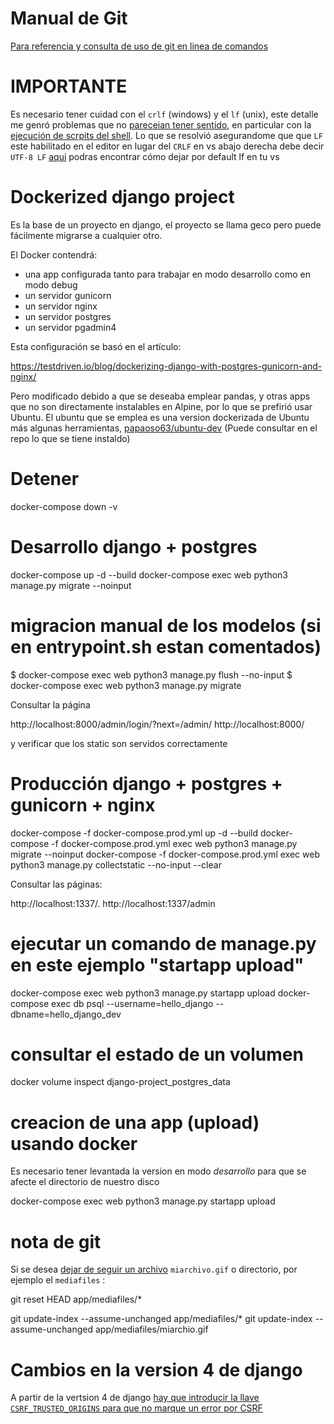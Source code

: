 

# Manual de Git

[Para referencia y consulta de uso de git en linea de comandos](https://desarrolloweb.com/manuales/manual-de-git.html)

# IMPORTANTE
Es necesario tener cuidad con el `crlf` (windows) y el `lf` (unix), este detalle me genró problemas que no 
[pareceian tener sentido](https://stackoverflow.com/questions/51888625/docker-r-command-not-found-on-windows),
en particular con la 
[ejecución de scrpits del shell](https://stackoverflow.com/questions/51888625/docker-r-command-not-found-on-windows).
Lo que se resolvió asegurandome que que `LF` este habilitado en el editor en lugar del `CRLF` 
en vs abajo derecha debe decir `UTF-8 LF`
[aqui](https://stackoverflow.com/questions/39525417/visual-studio-code-how-to-show-line-endings) podras encontrar cómo
dejar por default lf en tu vs

# Dockerized django project
Es la base de un proyecto en django, el proyecto se llama geco pero puede fácilmente migrarse a cualquier otro.

El Docker contendrá:

* una app configurada tanto para trabajar en modo desarrollo como en modo debug
* un servidor gunicorn
* un servidor nginx
* un servidor postgres
* un servidor pgadmin4

Esta configuración se basó en el artículo:

https://testdriven.io/blog/dockerizing-django-with-postgres-gunicorn-and-nginx/

Pero modificado debido a que se deseaba emplear pandas, y otras apps que no son directamente instalables en Alpine, por lo que
se prefirió usar Ubuntu. El ubuntu que se emplea es una version dockerizada de Ubuntu más algunas herramientas, 
[papaoso63/ubuntu-dev](https://hub.docker.com/repository/docker/papaoso63/ubuntu-dev) (Puede consultar en el repo lo que se tiene instaldo)

# Detener 

docker-compose down -v

# Desarrollo django + postgres 

docker-compose up -d --build
docker-compose exec web python3 manage.py migrate --noinput

# migracion manual de los modelos (si en entrypoint.sh estan comentados)
$ docker-compose exec web python3 manage.py flush --no-input
$ docker-compose exec web python3 manage.py migrate

Consultar la página

http://localhost:8000/admin/login/?next=/admin/
http://localhost:8000/

y verificar que los static son servidos correctamente

# Producción django + postgres + gunicorn + nginx

docker-compose -f docker-compose.prod.yml up -d --build
docker-compose -f docker-compose.prod.yml exec web python3 manage.py migrate --noinput
docker-compose -f docker-compose.prod.yml exec web python3 manage.py collectstatic --no-input --clear

Consultar las páginas:

http://localhost:1337/.
http://localhost:1337/admin


# ejecutar un comando de manage.py en este ejemplo "startapp upload"

docker-compose exec web python3 manage.py startapp upload
docker-compose exec db psql --username=hello_django --dbname=hello_django_dev

# consultar el estado de un volumen

docker volume inspect django-project_postgres_data

# creacion de una app (upload) usando docker 

Es necesario tener levantada la version en modo *desarrollo* para que se afecte el directorio de nuestro disco

docker-compose exec web python3 manage.py startapp upload

# nota de git

Si se desea [dejar de seguir un archivo](https://desarrolloweb.com/articulos/eliminar-archivos-git-gitignore.html) `miarchivo.gif` o directorio, por ejemplo el `mediafiles` :

git reset HEAD app/mediafiles/*

git update-index --assume-unchanged app/mediafiles/*
git update-index --assume-unchanged app/mediafiles/miarchio.gif

# Cambios en la version 4 de django

A partir de la vertsion 4 de django [hay que introducir la llave `CSRF_TRUSTED_ORIGINS` para que no marque un error por CSRF](https://stackoverflow.com/questions/70501974/django-returning-csrf-verification-failed-request-aborted-behind-nginx-prox)




